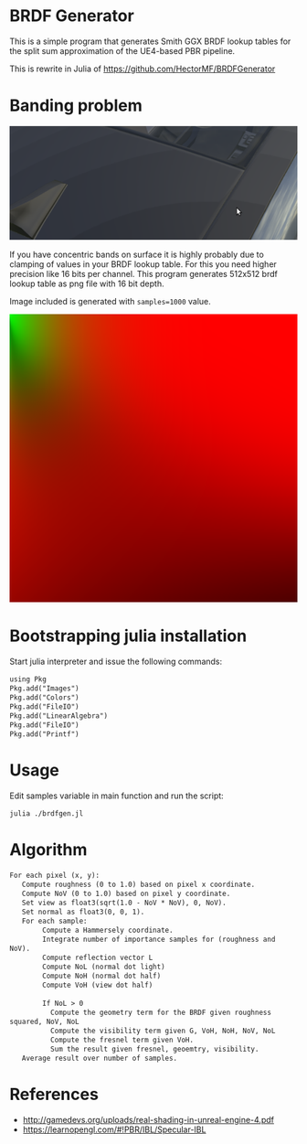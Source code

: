 # BRDF Generator
This is a simple program that generates Smith GGX BRDF lookup tables for the split sum approximation of the UE4-based PBR pipeline. 

This is rewrite in Julia of https://github.com/HectorMF/BRDFGenerator

# Banding problem
<p align="center"><img src="problem.png" /></p>

If you have concentric bands on surface it is highly probably due to clamping of values in your BRDF lookup table. For this you need higher precision like 16 bits per channel. This program generates 512x512 brdf lookup table as png file with 16 bit depth.


Image included is generated with `samples=1000` value.
<p align="center"><img src="brdfLUT.png" /></p>

# Bootstrapping julia installation
Start julia interpreter and issue the following commands:
```
using Pkg
Pkg.add("Images")
Pkg.add("Colors")
Pkg.add("FileIO")
Pkg.add("LinearAlgebra")
Pkg.add("FileIO")
Pkg.add("Printf")
```

# Usage
Edit samples variable in main function and run the script:
```
julia ./brdfgen.jl
```
# Algorithm
```
For each pixel (x, y):
   Compute roughness (0 to 1.0) based on pixel x coordinate.
   Compute NoV (0 to 1.0) based on pixel y coordinate.
   Set view as float3(sqrt(1.0 - NoV * NoV), 0, NoV).
   Set normal as float3(0, 0, 1). 
   For each sample:
        Compute a Hammersely coordinate.
        Integrate number of importance samples for (roughness and NoV).
        Compute reflection vector L
        Compute NoL (normal dot light)
        Compute NoH (normal dot half)
        Compute VoH (view dot half)
        
        If NoL > 0
          Compute the geometry term for the BRDF given roughness squared, NoV, NoL
          Compute the visibility term given G, VoH, NoH, NoV, NoL
          Compute the fresnel term given VoH.
          Sum the result given fresnel, geoemtry, visibility.
   Average result over number of samples.
```

# References
- http://gamedevs.org/uploads/real-shading-in-unreal-engine-4.pdf
- https://learnopengl.com/#!PBR/IBL/Specular-IBL
